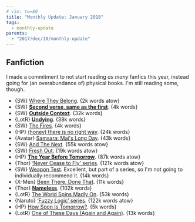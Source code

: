 ```yaml
---
# vim: tw=80
title: "Monthly Update: January 2018"
tags:
  - monthly-update
parents:
  - "2017/dec/10/monthly-update"
---
```


## Fanfiction

I made a commitment to not start reading _as many_ fanfics this year, instead
going for (an overabundance of) physical books. I'm still reading some, though.

 - {SW} [Where They Belong](https://archiveofourown.org/works/8909170). {2k words atow}
 - {SW} **[Second verse, same as the first](https://archiveofourown.org/works/10826583)**. {4k words}
 - {SW} **[Outside Context](https://archiveofourown.org/works/10184603)**. {32k words}
 - {LotR} **[Undying](https://archiveofourown.org/works/11278038)**. {38k words}
 - {SW} [The Fires](https://archiveofourown.org/works/7874803). {4k words}
 - {HP} [(honey) there is no right way](https://archiveofourown.org/works/11314398). {24k words}
 - {Avatar} [Samsara: Mai's Long Day](https://archiveofourown.org/works/10897266). {43k words}
 - {SW} [And The Next](https://archiveofourown.org/works/8876083). {55k words atow}
 - {SW} [Fresh Out](https://archiveofourown.org/works/12681228). {19k words atow}
 - {HP} **[The Year Before Tomorrow](https://archiveofourown.org/works/7410865)**. {87k words atow}
 - {Thor} [‘Never Cease to Fly’ series](https://archiveofourown.org/series/33108). {121k words atow}
 - {SW} [Weapon Test](https://archiveofourown.org/works/13103139). Excellent,
   but part of a series, so I'm not going to individually recommend it. {14k words}
 - {X-Men} [Been There, Done That](https://archiveofourown.org/works/612534). {11k words}
 - {Thor} **[Nameless](https://archiveofourown.org/works/5827387)**. {102k words}
 - {LotR} [The World Spins Madly On](https://archiveofourown.org/works/1072395). {53k words}
 - {Naruto} [‘Fuzzy Logic’ series](https://archiveofourown.org/series/746055). {122k words atow}
 - {HP} [How Soon Is Tomorrow?](https://archiveofourown.org/works/1051739). {5k words}
 - {LotR} [One of These Days (Again and Again)](https://archiveofourown.org/works/6570637). {13k words}
